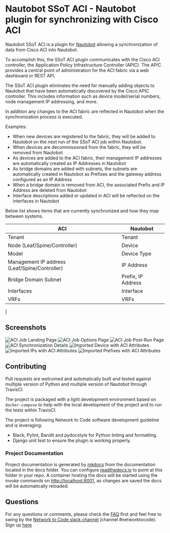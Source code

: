 # Nautobot SSoT ACI - Nautobot plugin for synchronizing with Cisco ACI
 
Nautobot SSoT ACI is a plugin for [Nautobot](https://github.com/nautobot/nautobot) allowing a synchronization of data from Cisco ACI into Nautobot.

To accomplish this, the SSoT ACI plugin communicates with the Cisco ACI controller, the Application Policy Infrastructure Controller (APIC). The APIC provides a central point of administration for the ACI fabric via a web dashboard or REST API.

The SSoT ACI plugin eliminates the need for manually adding objects to Nautobot that have been automatically discovered by the Cisco APIC controller.   This includes information such as device model/serial numbers, node management IP addressing, and more.

In addition any changes to the ACI fabric are reflected in Nautobot when the synchronization process is executed. 

Examples:

- When new devices are registered to the fabric, they will be added to Nautobot on the next run of the SSoT ACI job within Nautobot.
- When devices are decommissioned from the fabric, they will be removed from Nautobot 
- As devices are added to the ACI fabric, their management IP addresses are automatically created as IP Addresses in Nautobot
- As bridge domains are added with subnets, the subnets are automatically created in Nautobot as Prefixes and the gateway address configured as an IP Address
- When a bridge domain is removed from ACI, the associated Prefix and IP Address are deleted from Nautobot
- Interface descriptions added or updated in ACI will be reflected on the interfaces in Nautobot

Below list shows items that are currently synchronized and how they map between systems.

| **ACI**                                       	| **Nautobot**                  	|
|-----------------------------------------------	|-------------------------------	|
| Tenant                                        	| Tenant                        	|
| Node (Leaf/Spine/Controller)                  	| Device                        	|
| Model                                         	| Device Type                   	|
| Management IP address (Leaf/Spine/Controller) 	| IP Address                    	|
| Bridge Domain Subnet                          	| Prefix, IP Address              |
| Interfaces                                    	| Interface 	                    |
| VRFs                                            | VRFs                            |
|

## Screenshots

![ACI Job Landing Page](https://user-images.githubusercontent.com/6945229/162988513-c71fcd06-8cc7-46ac-92bf-5895cde10c81.png)
![ACI Job Options Page](https://user-images.githubusercontent.com/6945229/155608556-22eade64-8289-4e20-82a4-e2f4e15809f4.png)
![ACI Job Post-Run Page](https://user-images.githubusercontent.com/6945229/155609055-1d93335b-53b1-4fd8-bf1b-58d64b970f1e.png)
![ACI Synchronization Details](https://user-images.githubusercontent.com/6945229/155609222-c720f23f-4af8-4659-a5af-83bc69466d07.png)
![Imported Device with ACI Attributes](https://user-images.githubusercontent.com/6945229/155609612-34bdcfea-bde2-4924-8de0-3cf74796d744.png)
![Imported IPs with ACI Attributes](https://user-images.githubusercontent.com/6945229/155609826-d3938767-6287-4626-94a3-aea4fd758204.png)
![Imported Prefixes with ACI Attributes](https://user-images.githubusercontent.com/6945229/155610226-799c79de-719b-44af-9a07-2aaabfea5510.png)


## Contributing

Pull requests are welcomed and automatically built and tested against multiple version of Python and multiple version of Nautobot through TravisCI.

The project is packaged with a light development environment based on `docker-compose` to help with the local development of the project and to run the tests within TravisCI.

The project is following Network to Code software development guideline and is leveraging:

- Black, Pylint, Bandit and pydocstyle for Python linting and formatting.
- Django unit test to ensure the plugin is working properly.


### Project Documentation

Project documentation is generated by [mkdocs](https://www.mkdocs.org/) from the documentation located in the docs folder.  You can configure [readthedocs.io](https://readthedocs.io/) to point at this folder in your repo.  A container hosting the docs will be started using the invoke commands on [http://localhost:8001](http://localhost:8001), as changes are saved the docs will be automatically reloaded.

## Questions

For any questions or comments, please check the [FAQ](FAQ.md) first and feel free to swing by the [Network to Code slack channel](https://networktocode.slack.com/) (channel #networktocode).
Sign up [here](http://slack.networktocode.com/)
